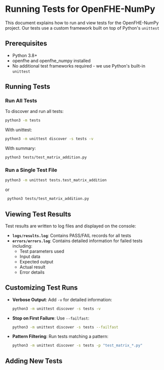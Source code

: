 # Running Tests for OpenFHE-NumPy

This document explains how to run and view tests for the OpenFHE-NumPy project.
Our tests use a custom framework built on top of Python's `unittest`

## Prerequisites

* Python 3.8+
* openfhe and openfhe_numpy installed
* No additional test frameworks required - we use Python's built-in `unittest`

## Running Tests

### Run All Tests

To discover and run all tests:

```bash
python3 -m tests
```

With unittest:

```bash
python3 -m unittest discover -s tests -v
```

With summary:
```bash
python3 tests/test_matrix_addition.py
```
### Run a Single Test File

```bash
python3 -m unittest tests.test_matrix_addition
```
or
```bash
 python3 tests/test_matrix_addition.py
```


## Viewing Test Results

Test results are written to log files and displayed on the console:

* **`logs/results.log`**: Contains PASS/FAIL records for all tests
* **`errors/errors.log`**: Contains detailed information for failed tests including:
  - Test parameters used
  - Input data
  - Expected output
  - Actual result
  - Error details

## Customizing Test Runs

* **Verbose Output**: Add `-v` for detailed information:
  ```bash
  python3 -m unittest discover -s tests -v
  ```

* **Stop on First Failure**: Use `--failfast`:
  ```bash
  python3 -m unittest discover -s tests --failfast
  ```

* **Pattern Filtering**: Run tests matching a pattern:
  ```bash
  python3 -m unittest discover -s tests -p "test_matrix_*.py"
  ```

## Adding New Tests
